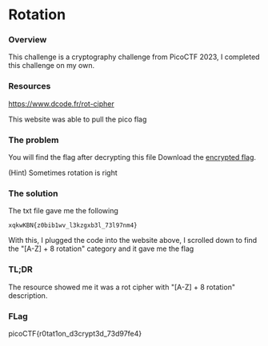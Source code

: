 # Rotation

### Overview
This challenge is a cryptography challenge from PicoCTF 2023, I completed this challenge on my own.

### Resources
https://www.dcode.fr/rot-cipher

This website was able to pull the pico flag

### The problem
You will find the flag after decrypting this file Download the [encrypted flag](https://artifacts.picoctf.net/c/447/encrypted.txt).

(Hint) Sometimes rotation is right

### The solution
The txt file gave me the following
``````text
xqkwKBN{z0bib1wv_l3kzgxb3l_73l97nm4}
``````

With this, I plugged the code into the website above, I scrolled down to find the "[A-Z] + 8 rotation" category and it gave me the flag

### TL;DR
The resource showed me it was a rot cipher with "[A-Z] + 8 rotation" description.

### FLag
picoCTF{r0tat1on_d3crypt3d_73d97fe4}

